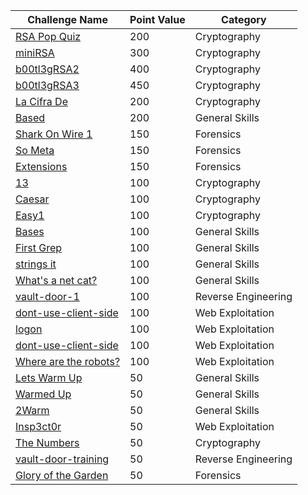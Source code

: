 |Challenge Name|Point Value|Category|
|------------------|----|------------------|
|<a href="https://github.com/QPalmer/Pico-Gym-Write-Ups/tree/master/cryptography/rsa_pop_quiz">RSA Pop Quiz</a>|200|Cryptography|
|<a href="https://github.com/QPalmer/Pico-Gym-Write-Ups/tree/master/cryptography/minirsa">miniRSA</a>|300|Cryptography|
|<a href="https://github.com/QPalmer/Pico-Gym-Write-Ups/tree/master/cryptography/b00tl3grsa2">b00tl3gRSA2</a>|400|Cryptography||
|<a href="https://github.com/QPalmer/Pico-Gym-Write-Ups/tree/master/cryptography/b00tl3grsa3">b00tl3gRSA3</a>|450|Cryptography||
|<a href="https://github.com/QPalmer/Pico-Gym-Write-Ups/tree/master/cryptography/la_cifra_de">La Cifra De</a>|200|Cryptography|
|<a href="https://github.com/QPalmer/Pico-Gym-Write-Ups/tree/master/general_skills/based">Based</a>|200|General Skills|
|<a href="https://github.com/QPalmer/Pico-Gym-Write-Ups/tree/master/forensics/shark_on_wire_1">Shark On Wire 1</a>|150|Forensics|
|<a href="https://github.com/QPalmer/Pico-Gym-Write-Ups/tree/master/forensics/so_meta">So Meta</a>|150|Forensics|
|<a href="https://github.com/QPalmer/Pico-Gym-Write-Ups/tree/master/forensics/extensions">Extensions</a>|150|Forensics|
|<a href="https://github.com/QPalmer/Pico-Gym-Write-Ups/tree/master/cryptography/13">13</a>|100|Cryptography|
|<a href="https://github.com/QPalmer/Pico-Gym-Write-Ups/tree/master/cryptography/caesar">Caesar</a>|100|Cryptography|
|<a href="https://github.com/QPalmer/Pico-Gym-Write-Ups/tree/master/cryptography/easy1">Easy1</a>|100|Cryptography|
|<a href="https://github.com/QPalmer/Pico-Gym-Write-Ups/tree/master/general_skills/bases">Bases</a>|100|General Skills|
|<a href="https://github.com/QPalmer/Pico-Gym-Write-Ups/tree/master/general_skills/first_grep">First Grep</a>|100|General Skills|
|<a href="https://github.com/QPalmer/Pico-Gym-Write-Ups/tree/master/general_skills/strings_it">strings it</a>|100|General Skills|
|<a href="https://github.com/QPalmer/Pico-Gym-Write-Ups/tree/master/general_skills/whats_a_net_cat">What's a net cat?</a>|100|General Skills|
|<a href="https://github.com/QPalmer/Pico-Gym-Write-Ups/tree/master/reverse_engineering/vault-door-1">vault-door-1</a>|100|Reverse Engineering|
|<a href="https://github.com/QPalmer/Pico-Gym-Write-Ups/tree/master/web_exploitation/dont_use_client_side">dont-use-client-side</a>|100|Web Exploitation|
|<a href="https://github.com/QPalmer/Pico-Gym-Write-Ups/tree/master/web_exploitation/logon">logon</a>|100|Web Exploitation|
|<a href="https://github.com/QPalmer/Pico-Gym-Write-Ups/tree/master/web_exploitation/dont_use_client_side">dont-use-client-side</a>|100|Web Exploitation|
|<a href="https://github.com/QPalmer/Pico-Gym-Write-Ups/tree/master/web_exploitation/where_are_the_robots">Where are the robots?</a>|100|Web Exploitation|
|<a href="https://github.com/QPalmer/Pico-Gym-Write-Ups/tree/master/general_skills/lets_warm_up">Lets Warm Up</a>|50|General Skills|
|<a href="https://github.com/QPalmer/Pico-Gym-Write-Ups/tree/master/general_skills/warmed_up">Warmed Up|50|General Skills|
|<a href="https://github.com/QPalmer/Pico-Gym-Write-Ups/tree/master/general_skills/2warm">2Warm|50|General Skills|
|<a href="https://github.com/QPalmer/Pico-Gym-Write-Ups/tree/master/web_exploitation/insp3ct0r">Insp3ct0r|50|Web Exploitation|
|<a href="https://github.com/QPalmer/Pico-Gym-Write-Ups/tree/master/cryptography/the_numbers">The Numbers|50|Cryptography|
|<a href="https://github.com/QPalmer/Pico-Gym-Write-Ups/tree/master/reverse_engineering/vault-door-training">vault-door-training|50|Reverse Engineering|
|<a href="https://github.com/QPalmer/Pico-Gym-Write-Ups/tree/master/forensics/glory_of_the_garden">Glory of the Garden|50|Forensics|




